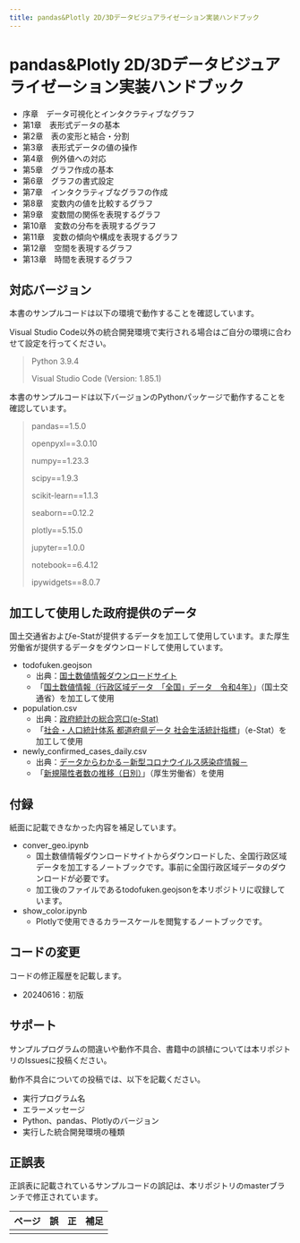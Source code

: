 ```yaml
---
title: pandas&Plotly 2D/3Dデータビジュアライゼーション実装ハンドブック
---
```


# pandas&Plotly 2D/3Dデータビジュアライゼーション実装ハンドブック

- 序章　データ可視化とインタクラティブなグラフ
- 第1章　表形式データの基本
- 第2章　表の変形と結合・分割
- 第3章　表形式データの値の操作
- 第4章　例外値への対応
- 第5章　グラフ作成の基本
- 第6章　グラフの書式設定
- 第7章　インタクラティブなグラフの作成
- 第8章　変数内の値を比較するグラフ
- 第9章　変数間の関係を表現するグラフ
- 第10章　変数の分布を表現するグラフ
- 第11章　変数の傾向や構成を表現するグラフ
- 第12章　空間を表現するグラフ
- 第13章　時間を表現するグラフ

## 対応バージョン

本書のサンプルコードは以下の環境で動作することを確認しています。

Visual Studio Code以外の統合開発環境で実行される場合はご自分の環境に合わせて設定を行ってください。

> Python 3.9.4
>
> Visual Studio Code (Version: 1.85.1)

本書のサンプルコードは以下バージョンのPythonパッケージで動作することを確認しています。

> pandas==1.5.0
>
> openpyxl==3.0.10
>
> numpy==1.23.3
>
> scipy==1.9.3
>
> scikit-learn==1.1.3
> 
> seaborn==0.12.2
>
> plotly==5.15.0
> 
> jupyter==1.0.0
>
> notebook==6.4.12
>
> ipywidgets==8.0.7

## 加工して使用した政府提供のデータ

国土交通省およびe-Statが提供するデータを加工して使用しています。また厚生労働省が提供するデータをダウンロードして使用しています。

- todofuken.geojson
  - 出典：[国土数値情報ダウンロードサイト](https://nlftp.mlit.go.jp/)
  - 「[国土数値情報（行政区域データ　「全国」データ　令和4年）](https://nlftp.mlit.go.jp/ksj/gml/datalist/KsjTmplt-N03-v3_1.html)」（国土交通省）を加工して使用
- population.csv
  - 出典：[政府統計の総合窓口(e-Stat)](https://www.e-stat.go.jp/)
  - 「[社会・人口統計体系 都道府県データ 社会生活統計指標](https://www.e-stat.go.jp/dbview?sid=0000010201)」（e-Stat）を加工して使用
- newly_confirmed_cases_daily.csv
  - 出典：[データからわかる－新型コロナウイルス感染症情報－](https://covid19.mhlw.go.jp/)
  - 「[新規陽性者数の推移（日別）](https://covid19.mhlw.go.jp/public/opendata/newly_confirmed_cases_daily.csv)」（厚生労働省）を使用


## 付録

紙面に記載できなかった内容を補足しています。

- conver_geo.ipynb
  - 国土数値情報ダウンロードサイトからダウンロードした、全国行政区域データを加工するノートブックです。事前に全国行政区域データのダウンロードが必要です。
  - 加工後のファイルであるtodofuken.geojsonを本リポジトリに収録しています。
- show_color.ipynb
  - Plotlyで使用できるカラースケールを閲覧するノートブックです。


## コードの変更

コードの修正履歴を記載します。

- 20240616：初版

## サポート

サンプルプログラムの間違いや動作不具合、書籍中の誤植については本リポジトリのIssuesに投稿ください。

動作不具合についての投稿では、以下を記載ください。

- 実行プログラム名
- エラーメッセージ
- Python、pandas、Plotlyのバージョン
- 実行した統合開発環境の種類

## 正誤表

正誤表に記載されているサンプルコードの誤記は、本リポジトリのmasterブランチで修正されています。

| ページ | 誤 | 正 | 補足 |
|:-----------|:------------|:------------|:------------|
|  |  |  |  |